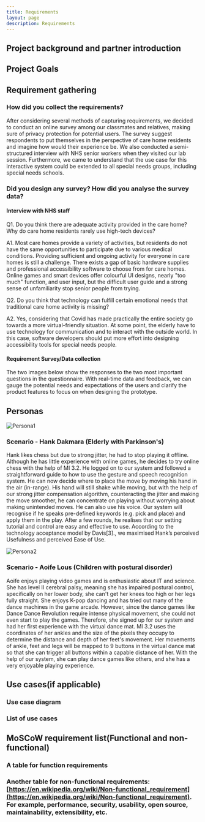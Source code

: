 ```yaml
---
title: Requirements
layout: page
description: Requirements
---
```


## Project background and partner introduction

## Project Goals

## Requirement gathering

### How did you collect the requirements?

After considering several methods of capturing requirements, we decided to conduct an online survey among our classmates and relatives, making sure of privacy protection for potential users. The survey suggest respondents to put themselves in the perspective of care home residents and imagine how would their experience be. We also conducted a semi-structured interview with NHS senior workers when they visited our lab session. Furthermore, we came to understand that the use case for this interactive system could be extended to all special needs groups, including special needs schools.​

### Did you design any survey? How did you analyse the survey data?

#### Interview with NHS staff
Q1. Do you think there are adequate activity provided in the care home? Why do care home residents rarely use high-tech devices?  ​

A1. ​Most care homes provide a variety of activities, but residents do not have the same opportunities to participate due to various medical conditions. Providing sufficient and ongoing activity for everyone in care homes is still a challenge.​ There exists a gap of basic hardware supplies and professional accessibility software to choose from for care homes. Online games and smart devices offer colourful UI designs, nearly "too much" function, and user input, but the difficult user guide and a strong sense of unfamiliarity stop senior people from trying. ​

Q2. ​Do you think that technology can fulfill certain emotional needs that traditional care home activity is missing? ​​

A2. Yes, considering that Covid has made practically the entire society go towards a more virtual-friendly situation. At some point, the elderly have to use technology for communication and to interact with the outside world. In this case, software developers should put more effort into designing accessibility tools for special needs people.​

#### Requirement Survey/Data collection​

The two images below show the responses to the two most important questions in the questionnaire. With real-time data and feedback, we can gauge the potential needs and expectations of the users and clarify the product features to focus on when designing the prototype.​

## Personas

![Persona1](../images/persona1.jpg)

### Scenario - Hank Dakmara (Elderly with Parkinson's)

​Hank likes chess but due to strong jitter, he had to stop playing it offline. Although he has little experience with online games, he decides to try online chess with the help of MI 3.2. He logged on to our system and followed a straightforward guide to how to use the gesture and speech recognition system. He can now decide where to place the move by moving his hand in the air (in-range). His hand will still shake while moving, but with the help of our strong jitter compensation algorithm, counteracting the jitter and making the move smoother, he can concentrate on playing without worrying about making unintended moves. He can also use his voice. Our system will recognise if he speaks pre-defined keywords (e.g. pick and place) and apply them in the play. After a few rounds, he realises that our setting tutorial and control are easy and effective to use. According to the technology acceptance model by Davis[3]., we maximised Hank’s perceived Usefulness and perceived Ease of Use.​

![Persona2](../images/persona2.jpg)

### Scenario - ​Aoife Lous (Children with postural disorder)​

Aoife enjoys playing video games and is enthusiastic about IT and science. She has level II cerebral palsy, meaning she has impaired postural control, specifically on her lower body, she can't get her knees too high or her legs fully straight. She enjoys K-pop dancing and has tried out many of the dance machines in the game arcade. However, since the dance games like Dance Dance Revolution require intense physical movement, she could not even start to play the games. Therefore, she signed up for our system and had her first experience with the virtual dance mat. MI 3.2 uses the coordinates of her ankles and the size of the pixels they occupy to determine the distance and depth of her feet's movement. Her movements of ankle, feet and legs will be mapped to 9 buttons in the virtual dance mat so that she can trigger all buttons within a capable distance of her. With the help of our system, she can play dance games like others, and she has a very enjoyable playing experience.​

## Use cases(if applicable)

### Use case diagram
### List of use cases

## MoSCoW requirement list(Functional and non-functional)

### A table for function requirements

### Another table for non-functional requirements: [https://en.wikipedia.org/wiki/Non-functional_requirement](https://en.wikipedia.org/wiki/Non-functional_requirement). For example, performance, security, usability, open source, maintainability, extensibility, etc.
